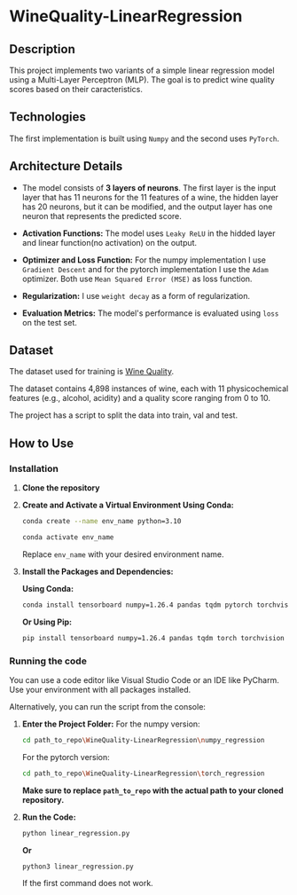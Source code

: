 # WineQuality-LinearRegression

## Description

This project implements two variants of a simple linear regression model using a Multi-Layer Perceptron (MLP). The goal is to predict wine quality scores based on their caracteristics.

## Technologies

The first implementation is built using `Numpy` and the second uses `PyTorch`.

## Architecture Details

- The model consists of **3 layers of neurons**. The first layer is the input layer that has 11 neurons for the 11 features of a wine, the hidden layer has 20 neurons, but it can be modified, and the output layer has one neuron that represents the predicted score. 

- **Activation Functions:** The model uses `Leaky ReLU` in the hidded layer and linear function(no activation) on the output.

- **Optimizer and Loss Function:** For the numpy implementation I use `Gradient Descent` and for the pytorch implementation I use the `Adam` optimizer. Both use `Mean Squared Error (MSE)` as loss function.

- **Regularization:** I use `weight decay` as a form of regularization.

- **Evaluation Metrics:** The model's performance is evaluated using `loss` on the test set.

## Dataset

The dataset used for training is [Wine Quality](https://archive.ics.uci.edu/dataset/186/wine+quality).

The dataset contains 4,898 instances of wine, each with 11 physicochemical features (e.g., alcohol, acidity) and a quality score ranging from 0 to 10.

The project has a script to split the data into train, val and test.

## How to Use

### Installation

1. **Clone the repository**
2. **Create and Activate a Virtual Environment Using Conda:**
   ```bash
   conda create --name env_name python=3.10
   ```
   ```bash
   conda activate env_name
   ```
   Replace `env_name` with your desired environment name.
   
4. **Install the Packages and Dependencies:**

   **Using Conda:**
   ```bash
   conda install tensorboard numpy=1.26.4 pandas tqdm pytorch torchvision pytorch-cuda=12.1 -c pytorch -c nvidia
   ```

   **Or Using Pip:**

   ```bash
   pip install tensorboard numpy=1.26.4 pandas tqdm torch torchvision
   ```
### Running the code

You can use a code editor like Visual Studio Code or an IDE like PyCharm. Use your environment with all packages installed.

Alternatively, you can run the script from the console:

1. **Enter the Project Folder:**
   For the numpy version:
   ```bash
   cd path_to_repo\WineQuality-LinearRegression\numpy_regression
   ```
   For the pytorch version:
   ```bash
   cd path_to_repo\WineQuality-LinearRegression\torch_regression
   ```
   **Make sure to replace `path_to_repo` with the actual path to your cloned repository.**
3. **Run the Code:**
   ```bash
   python linear_regression.py
   ```
   
   **Or**

   ```bash
   python3 linear_regression.py
   ```
   If the first command does not work.
